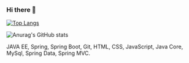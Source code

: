 ### Hi there 👋
[![Top Langs](https://github-readme-stats.vercel.app/api/top-langs/?username=kopsoyleydi&layout=compact)](https://github.com/anuraghazra/github-readme-stats)


![Anurag's GitHub stats](https://github-readme-stats.vercel.app/api?username=kopsoyleydi&show_icons=true&theme=transparent)

JAVA EE, Spring, Spring Boot, Git, HTML, CSS, JavaScript, Java Core, MySql, Spring Data, Spring MVC.
